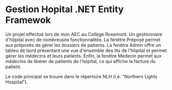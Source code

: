 # Gestion Hopital .NET Entity Framewok
 Un projet effectué lors de mon AEC au Collège Rosemont. Un gestionnaire d'hôpital avec de nombreuses fonctionnalités. La fenêtre Préposé permet aux préposés de gérer les dossiers de patients. La fenêtre Admin offre un tableu de bord présentant une vue d'ensemble des lits de l'hôpital et permet gérer les médecins et leurs patients. Enfin, la fenêtre Medecin permet aux médecins de libérer de patients de l'hôpital, ce qui affiche la facture du patient.
 
Le code principal se trouve dans le répertoire NLH (i.e. "Northern Lights Hospital").
